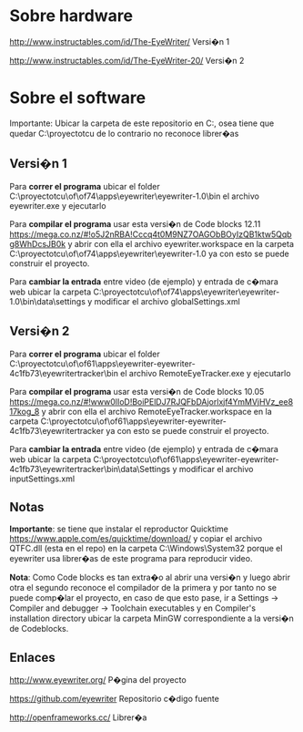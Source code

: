 # Sobre hardware #
http://www.instructables.com/id/The-EyeWriter/ Versi�n 1

http://www.instructables.com/id/The-EyeWriter-20/ Versi�n 2

# Sobre el software #
Importante: Ubicar la carpeta de este repositorio en C:, osea tiene que quedar C:\proyectotcu de lo contrario no reconoce librer�as

## Versi�n 1 ##
Para **correr el programa** ubicar el folder C:\proyectotcu\of\of74\apps\eyewriter\eyewriter-1.0\bin el archivo eyewriter.exe y ejecutarlo

Para **compilar el programa** usar esta versi�n de Code blocks 12.11 https://mega.co.nz/#!o5J2nRBA!Cccq4t0M9NZ7OAGObBOyIzQB1ktw5Qqbg8WhDcsJB0k y abrir con ella el archivo eyewriter.workspace en la carpeta C:\proyectotcu\of\of74\apps\eyewriter\eyewriter-1.0 ya con esto se puede construir el proyecto.

Para **cambiar la entrada** entre video (de ejemplo) y entrada de c�mara web ubicar la carpeta C:\proyectotcu\of\of74\apps\eyewriter\eyewriter-1.0\bin\data\settings y modificar el archivo globalSettings.xml 

## Versi�n 2 ##
Para **correr el programa** ubicar el folder C:\proyectotcu\of\of61\apps\eyewriter-eyewriter-4c1fb73\eyewritertracker\bin el archivo RemoteEyeTracker.exe y ejecutarlo

Para **compilar el programa** usar esta versi�n de Code blocks 10.05 https://mega.co.nz/#!www0lIoD!BoiPElDJ7RJQFbDAjorlxjf4YmMVjHVz_ee817kog_8 y abrir con ella el archivo RemoteEyeTracker.workspace en la carpeta C:\proyectotcu\of\of61\apps\eyewriter-eyewriter-4c1fb73\eyewritertracker ya con esto se puede construir el proyecto.

Para **cambiar la entrada** entre video (de ejemplo) y entrada de c�mara web ubicar la carpeta C:\proyectotcu\of\of61\apps\eyewriter-eyewriter-4c1fb73\eyewritertracker\bin\data\Settings y modificar el archivo inputSettings.xml 

## Notas ##
**Importante**: se tiene que instalar el reproductor Quicktime https://www.apple.com/es/quicktime/download/ y copiar el archivo QTFC.dll (esta en el repo) en la carpeta C:\Windows\System32 porque el eyewriter usa librer�as de este programa para reproducir video.

**Nota**: Como Code blocks es tan extra�o al abrir una versi�n y luego abrir otra el segundo reconoce el compilador de la primera y por tanto no se puede comp�lar el proyecto, en caso de que esto pase, ir a Settings -> Compiler and debugger -> Toolchain executables y en Compiler's installation directory ubicar la carpeta MinGW correspondiente a la versi�n de Codeblocks.

## Enlaces ##
http://www.eyewriter.org/ P�gina del proyecto

https://github.com/eyewriter Repositorio c�digo fuente

http://openframeworks.cc/ Librer�a

